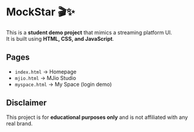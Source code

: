 # MockStar 🎬✨

This is a **student demo project** that mimics a streaming platform UI.  
It is built using **HTML, CSS, and JavaScript**.

## Pages
- `index.html` → Homepage
- `mjio.html` → MJio Studio
- `myspace.html` → My Space (login demo)

## Disclaimer
This project is for **educational purposes only** and is not affiliated with any real brand.
